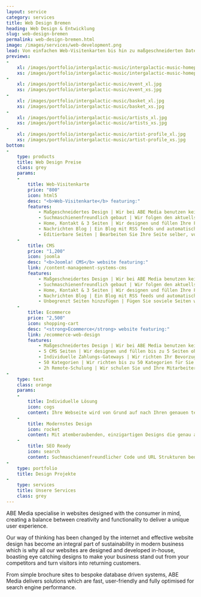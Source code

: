 ```yaml
---
layout: service
category: services
title: Web Design Bremen
heading: Web Design & Entwicklung
slug: web-design-bremen
permalink: web-design-bremen.html
image: /images/services/web-development.png
lead: Von einfachen Web-Visitenkarten bis hin zu maßgeschneiderten Datenbankgestützten Systemen, ABE Media liefert Lösungen die schnell, benutzerfreundlich und für Suchmaschienen optimiert sind.
previews:
-
    xl: /images/portfolio/intergalactic-music/intergalactic-music-homepage_xl.jpg
    xs: /images/portfolio/intergalactic-music/intergalactic-music-homepage_xs.jpg
-
    xl: /images/portfolio/intergalactic-music/event_xl.jpg
    xs: /images/portfolio/intergalactic-music/event_xs.jpg
-
    xl: /images/portfolio/intergalactic-music/basket_xl.jpg
    xs: /images/portfolio/intergalactic-music/basket_xs.jpg
-
    xl: /images/portfolio/intergalactic-music/artists_xl.jpg
    xs: /images/portfolio/intergalactic-music/artists_xs.jpg
-
    xl: /images/portfolio/intergalactic-music/artist-profile_xl.jpg
    xs: /images/portfolio/intergalactic-music/artist-profile_xs.jpg
bottom:
-
    type: products
    title: Web Design Preise
    class: grey
    params:
    -
        title: Web-Visitenkarte
        price: "800"
        icon: html5
        desc: "<b>Web-Visitenkarte</b> featuring:"
        features: 
            - Maßgeschneidertes Design | Wir bei ABE Media benutzen keine Templates, sondern erstellen Ihr Design von Grund auf selber.
            - Suchmaschienenfreundlich gebaut | Wir folgen den aktuellsten Web-Standards, implementieren Suchmaschienenfreundliche URLs und erstellen eine XML Sitemap die wir bei Google einreichen.
            - Home, Kontakt & 3 Seiten | Wir designen und füllen Ihre Frontpage, Kontaktseite und 3 weitere Seiten.
            - Nachrichten Blog | Ein Blog mit RSS feeds und automatischem veröffentlichen auf sozialen Platformen wie Facebook & Twitter.
            - Editierbare Seiten | Bearbeiten Sie Ihre Seite selber, von unserem einfach zu benutzenden gitCMS.
    -
        title: CMS
        price: "1,200"
        icon: joomla
        desc: "<b>Joomla! CMS</b> website featuring:"
        link: /content-management-systems-cms
        features: 
            - Maßgeschneidertes Design | Wir bei ABE Media benutzen keine Templates, sondern erstellen Ihr Design von Grund auf selber.
            - Suchmaschienenfreundlich gebaut | Wir folgen den aktuellsten Web-Standards, implementieren Suchmaschienenfreundliche URLs und erstellen eine XML Sitemap die wir bei Google einreichen.
            - Home, Kontakt & 3 Seiten | Wir designen und füllen Ihre Frontpage, Kontaktseite und 3 weitere Seiten.
            - Nachrichten Blog | Ein Blog mit RSS feeds und automatischem veröffentlichen auf sozialen Platformen wie Facebook & Twitter.
            - Unbegrenzt Seiten hinzufügen | Fügen Sie soviele Seiten wie Sie wollen hinzu aus Joomla's einfach zu benutzender Adminoberfläche.
    -
        title: Ecommerce
        price: "2,500"
        icon: shopping-cart
        desc: "<strong>Ecommerce</strong> website featuring:"
        link: /ecommerce-web-design
        features: 
            - Maßgeschneidertes Design | Wir bei ABE Media benutzen keine Templates, sondern erstellen Ihr Design von Grund auf selber.
            - 5 CMS Seiten | Wir designen und füllen bis zu 5 Seiten ohne extra Kosten.
            - Individuelle Zahlungs-Gateways | Wir richten Ihr Bevorzugtes Zahlungs-Gateway ein zb. PayPal, Google Wallet, SagePay etc.
            - 50 Kategorien | Wir richten bis zu 50 Kategorien für Sie ein.
            - 2h Remote-Schulung | Wir schulen Sie und Ihre Mitarbeiter, damit Sie Bestellungen, Produkte und Kundenprofile Verwalten können etc.
-
    type: text
    class: orange
    params:
    -
        title: Individuelle Lösung
        icon: cogs
        content: Ihre Webseite wird von Grund auf nach Ihren genauen technischen Spezifikationen entwickelt. Derweil halten wir Sie immer auf dem Laufenden und binden Sie in den gesammten Entwicklungsprozess mit ein.
    -
        title: Modernstes Design
        icon: rocket
        content: Mit atemberaubenden, einzigartigen Designs die genau auf Sie und Ihre Kunden zugeschnitten sind, sorgen wir dafür, dass sich Ihre Marke von der Konkurenz abhebt.
    -
        title: SEO Ready
        icon: search
        content: Suchmaschienenfreundlicher Code und URL Strukturen bedeuten, dass Ihre Webseite für die maximale Suchmaschienenleistung optimiert wurde.
-
    type: portfolio
    title: Design Projekte
-
    type: services
    title: Unsere Services
    class: grey
---
```

ABE Media specialise in websites designed with the consumer in mind, creating a balance between creativity and functionality to deliver a unique user experience.

Our way of thinking has been changed by the internet and effective website design has become an integral part of sustainability in modern business which is why all our websites are designed and developed in-house, boasting eye catching designs to make your business stand out from your competitors and turn visitors into returning customers.

From simple brochure sites to bespoke database driven systems, ABE Media delivers solutions which are fast, user-friendly and fully optimised for search engine performance.
